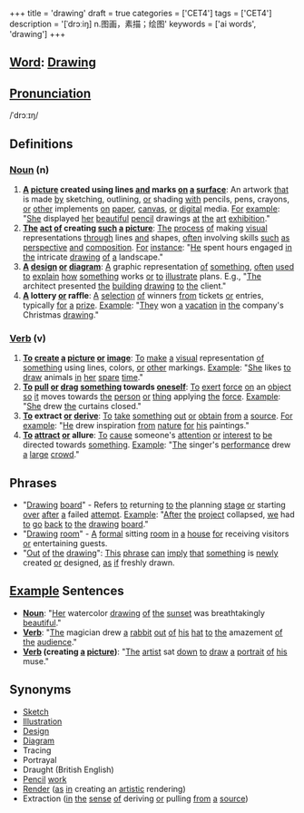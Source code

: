 +++
title = 'drawing'
draft = true
categories = ['CET4']
tags = ['CET4']
description = '[ˈdrɔːiŋ] n.图画，素描；绘图'
keywords = ['ai words', 'drawing']
+++

## [Word](/en/post/word/): [Drawing](/en/post/drawing/)

## [Pronunciation](/en/post/pronunciation/)
/ˈdrɔːɪŋ/

## Definitions
### [Noun](/en/post/noun/) (n)
1. **[A](/en/post/a/) [picture](/en/post/picture/) created using lines [and](/en/post/and/) marks [on](/en/post/on/) [a](/en/post/a/) [surface](/en/post/surface/)**: An artwork [that](/en/post/that/) is made [by](/en/post/by/) sketching, outlining, [or](/en/post/or/) shading [with](/en/post/with/) pencils, pens, crayons, [or](/en/post/or/) [other](/en/post/other/) implements [on](/en/post/on/) [paper](/en/post/paper/), [canvas](/en/post/canvas/), [or](/en/post/or/) [digital](/en/post/digital/) media. [For](/en/post/for/) [example](/en/post/example/): "[She](/en/post/she/) displayed [her](/en/post/her/) [beautiful](/en/post/beautiful/) [pencil](/en/post/pencil/) drawings [at](/en/post/at/) [the](/en/post/the/) [art](/en/post/art/) [exhibition](/en/post/exhibition/)."
2. **[The](/en/post/the/) [act](/en/post/act/) [of](/en/post/of/) creating [such](/en/post/such/) [a](/en/post/a/) [picture](/en/post/picture/)**: [The](/en/post/the/) [process](/en/post/process/) [of](/en/post/of/) making [visual](/en/post/visual/) representations [through](/en/post/through/) lines [and](/en/post/and/) shapes, [often](/en/post/often/) involving skills [such](/en/post/such/) [as](/en/post/as/) [perspective](/en/post/perspective/) [and](/en/post/and/) [composition](/en/post/composition/). [For](/en/post/for/) [instance](/en/post/instance/): "[He](/en/post/he/) spent hours engaged [in](/en/post/in/) [the](/en/post/the/) intricate [drawing](/en/post/drawing/) [of](/en/post/of/) [a](/en/post/a/) landscape."
3. **[A](/en/post/a/) [design](/en/post/design/) [or](/en/post/or/) [diagram](/en/post/diagram/)**: [A](/en/post/a/) graphic representation [of](/en/post/of/) [something](/en/post/something/), [often](/en/post/often/) [used](/en/post/used/) [to](/en/post/to/) [explain](/en/post/explain/) [how](/en/post/how/) [something](/en/post/something/) works [or](/en/post/or/) [to](/en/post/to/) [illustrate](/en/post/illustrate/) plans. E.g., "[The](/en/post/the/) architect presented [the](/en/post/the/) [building](/en/post/building/) [drawing](/en/post/drawing/) [to](/en/post/to/) [the](/en/post/the/) client."
4. **[A](/en/post/a/) lottery [or](/en/post/or/) raffle**: [A](/en/post/a/) [selection](/en/post/selection/) [of](/en/post/of/) winners [from](/en/post/from/) tickets [or](/en/post/or/) entries, typically [for](/en/post/for/) [a](/en/post/a/) [prize](/en/post/prize/). [Example](/en/post/example/): "[They](/en/post/they/) won [a](/en/post/a/) [vacation](/en/post/vacation/) [in](/en/post/in/) [the](/en/post/the/) company's Christmas [drawing](/en/post/drawing/)."

### [Verb](/en/post/verb/) (v)
1. **[To](/en/post/to/) [create](/en/post/create/) [a](/en/post/a/) [picture](/en/post/picture/) [or](/en/post/or/) [image](/en/post/image/)**: [To](/en/post/to/) [make](/en/post/make/) [a](/en/post/a/) [visual](/en/post/visual/) representation [of](/en/post/of/) [something](/en/post/something/) using lines, colors, [or](/en/post/or/) [other](/en/post/other/) markings. [Example](/en/post/example/): "[She](/en/post/she/) likes [to](/en/post/to/) [draw](/en/post/draw/) animals [in](/en/post/in/) [her](/en/post/her/) [spare](/en/post/spare/) [time](/en/post/time/)."
2. **[To](/en/post/to/) [pull](/en/post/pull/) [or](/en/post/or/) [drag](/en/post/drag/) [something](/en/post/something/) towards [oneself](/en/post/oneself/)**: [To](/en/post/to/) [exert](/en/post/exert/) [force](/en/post/force/) [on](/en/post/on/) an [object](/en/post/object/) [so](/en/post/so/) [it](/en/post/it/) moves towards [the](/en/post/the/) [person](/en/post/person/) [or](/en/post/or/) [thing](/en/post/thing/) applying [the](/en/post/the/) [force](/en/post/force/). [Example](/en/post/example/): "[She](/en/post/she/) drew [the](/en/post/the/) curtains closed."
3. **[To](/en/post/to/) extract [or](/en/post/or/) [derive](/en/post/derive/)**: [To](/en/post/to/) [take](/en/post/take/) [something](/en/post/something/) [out](/en/post/out/) [or](/en/post/or/) [obtain](/en/post/obtain/) [from](/en/post/from/) [a](/en/post/a/) [source](/en/post/source/). [For](/en/post/for/) [example](/en/post/example/): "[He](/en/post/he/) drew inspiration [from](/en/post/from/) [nature](/en/post/nature/) [for](/en/post/for/) [his](/en/post/his/) paintings."
4. **[To](/en/post/to/) [attract](/en/post/attract/) [or](/en/post/or/) allure**: [To](/en/post/to/) [cause](/en/post/cause/) someone's [attention](/en/post/attention/) [or](/en/post/or/) [interest](/en/post/interest/) [to](/en/post/to/) [be](/en/post/be/) directed towards [something](/en/post/something/). [Example](/en/post/example/): "[The](/en/post/the/) singer's [performance](/en/post/performance/) drew [a](/en/post/a/) [large](/en/post/large/) [crowd](/en/post/crowd/)."

## Phrases
- "[Drawing](/en/post/drawing/) [board](/en/post/board/)" - Refers [to](/en/post/to/) returning [to](/en/post/to/) [the](/en/post/the/) planning [stage](/en/post/stage/) [or](/en/post/or/) starting [over](/en/post/over/) [after](/en/post/after/) [a](/en/post/a/) failed [attempt](/en/post/attempt/). [Example](/en/post/example/): "[After](/en/post/after/) [the](/en/post/the/) [project](/en/post/project/) collapsed, [we](/en/post/we/) had [to](/en/post/to/) [go](/en/post/go/) [back](/en/post/back/) [to](/en/post/to/) [the](/en/post/the/) [drawing](/en/post/drawing/) [board](/en/post/board/)."
- "[Drawing](/en/post/drawing/) [room](/en/post/room/)" - [A](/en/post/a/) [formal](/en/post/formal/) sitting [room](/en/post/room/) [in](/en/post/in/) [a](/en/post/a/) [house](/en/post/house/) [for](/en/post/for/) receiving visitors [or](/en/post/or/) entertaining guests.
- "[Out](/en/post/out/) [of](/en/post/of/) [the](/en/post/the/) [drawing](/en/post/drawing/)": [This](/en/post/this/) [phrase](/en/post/phrase/) [can](/en/post/can/) [imply](/en/post/imply/) [that](/en/post/that/) [something](/en/post/something/) is [newly](/en/post/newly/) created [or](/en/post/or/) designed, [as](/en/post/as/) [if](/en/post/if/) freshly drawn.

## [Example](/en/post/example/) Sentences
- **[Noun](/en/post/noun/)**: "[Her](/en/post/her/) watercolor [drawing](/en/post/drawing/) [of](/en/post/of/) [the](/en/post/the/) [sunset](/en/post/sunset/) was breathtakingly [beautiful](/en/post/beautiful/)."
- **[Verb](/en/post/verb/)**: "[The](/en/post/the/) magician drew [a](/en/post/a/) [rabbit](/en/post/rabbit/) [out](/en/post/out/) [of](/en/post/of/) [his](/en/post/his/) [hat](/en/post/hat/) [to](/en/post/to/) [the](/en/post/the/) amazement [of](/en/post/of/) [the](/en/post/the/) [audience](/en/post/audience/)."
- **[Verb](/en/post/verb/) (creating [a](/en/post/a/) [picture](/en/post/picture/))**: "[The](/en/post/the/) [artist](/en/post/artist/) sat [down](/en/post/down/) [to](/en/post/to/) [draw](/en/post/draw/) [a](/en/post/a/) [portrait](/en/post/portrait/) [of](/en/post/of/) [his](/en/post/his/) muse."

## Synonyms
- [Sketch](/en/post/sketch/)
- [Illustration](/en/post/illustration/)
- [Design](/en/post/design/)
- [Diagram](/en/post/diagram/)
- Tracing
- Portrayal
- Draught (British English)  
- [Pencil](/en/post/pencil/) [work](/en/post/work/)
- [Render](/en/post/render/) ([as](/en/post/as/) [in](/en/post/in/) creating an [artistic](/en/post/artistic/) rendering)  
- Extraction ([in](/en/post/in/) [the](/en/post/the/) [sense](/en/post/sense/) [of](/en/post/of/) deriving [or](/en/post/or/) pulling [from](/en/post/from/) [a](/en/post/a/) [source](/en/post/source/))
